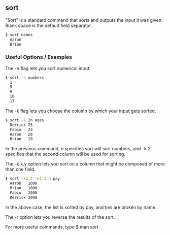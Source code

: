 ---
---

sort
--
"Sort" is a standard command that sorts and outputs the input it was given.  
Blank space is the default field separator.

<!-- minimal example -->
~~~ bash
$ sort names
  Aaron
  Brian
~~~

<!--more-->

### Useful Options / Examples

The -n flag lets you sort numerical input.

~~~ bash
$ sort -n numbers
  1
  5
  9
  10
  17
~~~

The -k flag lets you choose the column by which your input gets sorted.

~~~bash
$ sort -k 2n ages
  Derrick 25
  Fabio   23
  Aaron   20
  Brian   19
~~~

In the previous command, n specifies sort will sort numbers, and -k 2 
specifies that the second column will be used for sorting.


The -k x,y option lets you sort on a column that might be composed of more 
than one field. 

~~~bash
$ sort -k2,2 -k1,1 n pay
  Aaron   1000
  Brian   1000
  Fabio   2000
  Derrick 3000
~~~
In the above case, the list is sorted by pay, and ties are broken by name.

The -r option lets you reverse the results of the sort.

For more useful commands, type 
$ man sort

